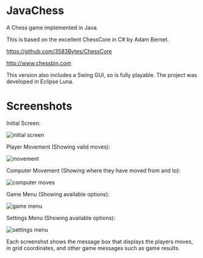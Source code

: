 # JavaChess

A Chess game implemented in Java.

This is based on the excellent ChessCore in C# by Adam Bernet.

https://github.com/3583Bytes/ChessCore

http://www.chessbin.com

This version also includes a Swing GUI, so is fully playable.
The project was developed in Eclipse Luna.

# Screenshots

Initial Screen:

![initial screen](https://user-images.githubusercontent.com/33097312/33035367-c6297c1e-ce22-11e7-886c-6adc82ab104d.png)

Player Movement (Showing valid moves):

![movement](https://user-images.githubusercontent.com/33097312/33035378-c9fba088-ce22-11e7-9866-3a074f68bfb1.png)

Computer Movement (Showing where they have moved from and to):

![computer moves](https://user-images.githubusercontent.com/33097312/33035382-cccffc0a-ce22-11e7-9d3f-7167f0a34cb9.png)

Game Menu (Showing available options):

![game menu](https://user-images.githubusercontent.com/33097312/33035513-454b3974-ce23-11e7-90eb-bde6a4b3b86d.png)

Settings Menu (Showing available options):

![settings menu](https://user-images.githubusercontent.com/33097312/33035519-49552c64-ce23-11e7-9537-803d3a315314.png)

Each screenshot shows the message box that displays the players moves, in grid coordinates, and other game messages such as game results.
